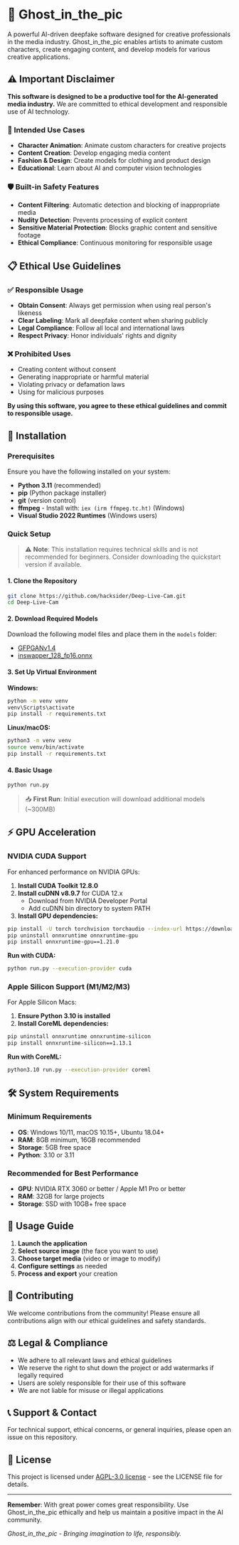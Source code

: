# 👻 Ghost_in_the_pic

A powerful AI-driven deepfake software designed for creative professionals in the media industry. Ghost_in_the_pic enables artists to animate custom characters, create engaging content, and develop models for various creative applications.

## ⚠️ Important Disclaimer

**This software is designed to be a productive tool for the AI-generated media industry.** We are committed to ethical development and responsible use of AI technology.

### 🎯 Intended Use Cases
- **Character Animation**: Animate custom characters for creative projects
- **Content Creation**: Develop engaging media content
- **Fashion & Design**: Create models for clothing and product design
- **Educational**: Learn about AI and computer vision technologies

### 🛡️ Built-in Safety Features
- **Content Filtering**: Automatic detection and blocking of inappropriate media
- **Nudity Detection**: Prevents processing of explicit content
- **Sensitive Material Protection**: Blocks graphic content and sensitive footage
- **Ethical Compliance**: Continuous monitoring for responsible usage

## 📋 Ethical Use Guidelines

### ✅ Responsible Usage
- **Obtain Consent**: Always get permission when using real person's likeness
- **Clear Labeling**: Mark all deepfake content when sharing publicly
- **Legal Compliance**: Follow all local and international laws
- **Respect Privacy**: Honor individuals' rights and dignity

### ❌ Prohibited Uses
- Creating content without consent
- Generating inappropriate or harmful material
- Violating privacy or defamation laws
- Using for malicious purposes

**By using this software, you agree to these ethical guidelines and commit to responsible usage.**

## 🚀 Installation

### Prerequisites

Ensure you have the following installed on your system:

- **Python 3.11** (recommended)
- **pip** (Python package installer)
- **git** (version control)
- **ffmpeg** - Install with: `iex (irm ffmpeg.tc.ht)` (Windows)
- **Visual Studio 2022 Runtimes** (Windows users)

### Quick Setup

> ⚠️ **Note**: This installation requires technical skills and is not recommended for beginners. Consider downloading the quickstart version if available.

#### 1. Clone the Repository
```bash
git clone https://github.com/hacksider/Deep-Live-Cam.git
cd Deep-Live-Cam
```

#### 2. Download Required Models
Download the following model files and place them in the `models` folder:
- [GFPGANv1.4](https://huggingface.co/hacksider/deep-live-cam/resolve/main/GFPGANv1.4.pth)
- [inswapper_128_fp16.onnx](https://huggingface.co/hacksider/deep-live-cam/resolve/main/inswapper_128_fp16.onnx)

#### 3. Set Up Virtual Environment

**Windows:**
```bash
python -m venv venv
venv\Scripts\activate
pip install -r requirements.txt
```

**Linux/macOS:**
```bash
python3 -m venv venv
source venv/bin/activate
pip install -r requirements.txt
```

#### 4. Basic Usage
```bash
python run.py
```

> 📥 **First Run**: Initial execution will download additional models (~300MB)

## ⚡ GPU Acceleration

### NVIDIA CUDA Support

For enhanced performance on NVIDIA GPUs:

1. **Install CUDA Toolkit 12.8.0**
2. **Install cuDNN v8.9.7** for CUDA 12.x
   - Download from NVIDIA Developer Portal
   - Add cuDNN bin directory to system PATH
3. **Install GPU dependencies:**
```bash
pip install -U torch torchvision torchaudio --index-url https://download.pytorch.org/whl/cu128
pip uninstall onnxruntime onnxruntime-gpu
pip install onnxruntime-gpu==1.21.0
```

**Run with CUDA:**
```bash
python run.py --execution-provider cuda
```

### Apple Silicon Support (M1/M2/M3)

For Apple Silicon Macs:

1. **Ensure Python 3.10 is installed**
2. **Install CoreML dependencies:**
```bash
pip uninstall onnxruntime onnxruntime-silicon
pip install onnxruntime-silicon==1.13.1
```

**Run with CoreML:**
```bash
python3.10 run.py --execution-provider coreml
```

## 🛠️ System Requirements

### Minimum Requirements
- **OS**: Windows 10/11, macOS 10.15+, Ubuntu 18.04+
- **RAM**: 8GB minimum, 16GB recommended
- **Storage**: 5GB free space
- **Python**: 3.10 or 3.11

### Recommended for Best Performance
- **GPU**: NVIDIA RTX 3060 or better / Apple M1 Pro or better
- **RAM**: 32GB for large projects
- **Storage**: SSD with 10GB+ free space

## 📖 Usage Guide

1. **Launch the application**
2. **Select source image** (the face you want to use)
3. **Choose target media** (video or image to modify)
4. **Configure settings** as needed
5. **Process and export** your creation

## 🤝 Contributing

We welcome contributions from the community! Please ensure all contributions align with our ethical guidelines and safety standards.

## ⚖️ Legal & Compliance

- We adhere to all relevant laws and ethical guidelines
- We reserve the right to shut down the project or add watermarks if legally required
- Users are solely responsible for their use of this software
- We are not liable for misuse or illegal applications

## 📞 Support & Contact

For technical support, ethical concerns, or general inquiries, please open an issue on this repository.

## 📄 License

This project is licensed under [AGPL-3.0 license](https://github.com/Saurav-Astro/Ghost_in_the_pic/blob/main/LICENSE) - see the LICENSE file for details.

---

**Remember**: With great power comes great responsibility. Use Ghost_in_the_pic ethically and help us maintain a positive impact in the AI community.

*Ghost_in_the_pic - Bringing imagination to life, responsibly.*

